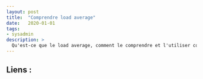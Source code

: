 ```yaml
---
layout: post
title:  "Comprendre load average"
date:   2020-01-01
tags:
- sysadmin
description: >
  Qu'est-ce que le load average, comment le comprendre et l'utiliser correctement ?
---
```



## Liens :
